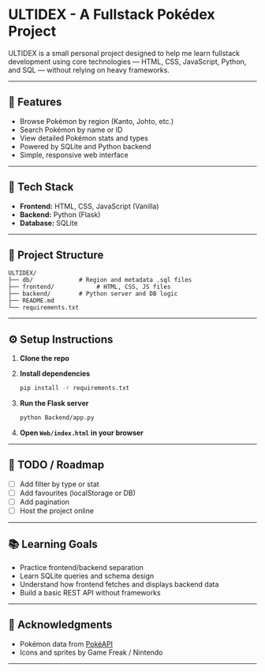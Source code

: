 # ULTIDEX - A Fullstack Pokédex Project

ULTIDEX is a small personal project designed to help me learn fullstack development using core technologies — HTML, CSS, JavaScript, Python, and SQL — without relying on heavy frameworks.

---

## 🚀 Features

- Browse Pokémon by region (Kanto, Johto, etc.)
- Search Pokémon by name or ID
- View detailed Pokémon stats and types
- Powered by SQLite and Python backend
- Simple, responsive web interface

---

## 🧰 Tech Stack

- **Frontend:** HTML, CSS, JavaScript (Vanilla)
- **Backend:** Python (Flask)
- **Database:** SQLite

---

## 📁 Project Structure

```text
ULTIDEX/
├── db/             # Region and metadata .sql files
├── frontend/            # HTML, CSS, JS files
├── backend/        # Python server and DB logic
├── README.md
└── requirements.txt
```

---

## ⚙️ Setup Instructions

1. **Clone the repo**
2. **Install dependencies**

   ```bash
   pip install -r requirements.txt
   ```

3. **Run the Flask server**

   ```bash
   python Backend/app.py
   ```

4. **Open `Web/index.html` in your browser**

---

## 🧪 TODO / Roadmap

- [ ] Add filter by type or stat
- [ ] Add favourites (localStorage or DB)
- [ ] Add pagination
- [ ] Host the project online

---

## 📚 Learning Goals

- Practice frontend/backend separation
- Learn SQLite queries and schema design
- Understand how frontend fetches and displays backend data
- Build a basic REST API without frameworks

---

## 🔗 Acknowledgments

- Pokémon data from [PokéAPI](https://pokeapi.co/)
- Icons and sprites by Game Freak / Nintendo

---
